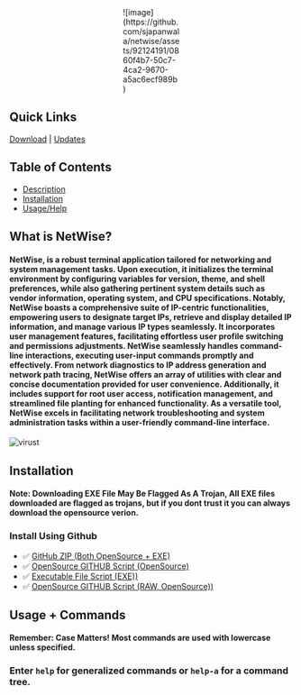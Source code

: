 <div style="width:20%; margin: auto;">
![image](https://github.com/sjapanwala/netwise/assets/92124191/0860f4b7-50c7-4ca2-9670-a5ac6ecf989b)
</div>

## Quick Links
[Download](https://github.com/sjapanwala/netwise/archive/refs/heads/main.zip) | [Updates](https://github.com/sjapanwala/netwise/blob/main/updates.md)
## Table of Contents
- [Description](#what-is-netwise)
- [Installation](#installation)
- [Usage/Help](#usage--commands)



## What is NetWise?
####  NetWise, is a robust terminal application tailored for networking and system management tasks. Upon execution, it initializes the terminal environment by configuring variables for version, theme, and shell preferences, while also gathering pertinent system details such as vendor information, operating system, and CPU specifications. Notably, NetWise boasts a comprehensive suite of IP-centric functionalities, empowering users to designate target IPs, retrieve and display detailed IP information, and manage various IP types seamlessly. It incorporates user management features, facilitating effortless user profile switching and permissions adjustments. NetWise seamlessly handles command-line interactions, executing user-input commands promptly and effectively. From network diagnostics to IP address generation and network path tracing, NetWise offers an array of utilities with clear and concise documentation provided for user convenience. Additionally, it includes support for root user access, notification management, and streamlined file planting for enhanced functionality. As a versatile tool, NetWise excels in facilitating network troubleshooting and system administration tasks within a user-friendly command-line interface.
![virust](https://github.com/sjapanwala/netwise/assets/92124191/f97be039-6f2f-442a-9c71-b40485b89a53)


## Installation
#### Note: Downloading EXE File May Be Flagged As A Trojan, All EXE files downloaded are flagged as trojans, but if you dont trust it you can always download the opensource verion.
### Install Using Github
- ✅ [GitHub ZIP (Both OpenSource + EXE)](https://github.com/sjapanwala/netwise/archive/refs/heads/main.zip)
- ✅ [OpenSource GITHUB Script (OpenSource)](https://github.com/sjapanwala/netwise/blob/main/netwise.cmd)
- ✅ [Executable File Script (EXE))](https://github.com/sjapanwala/netwise/raw/main/netwise.exe)
- ✅ [OpenSource GITHUB Script (RAW, OpenSource))](https://raw.githubusercontent.com/sjapanwala/netwise/main/netwise.cmd)

## Usage + Commands
#### Remember: Case Matters! Most commands are used with lowercase unless specified.
### Enter `help` for generalized commands or `help-a` for a command tree.




